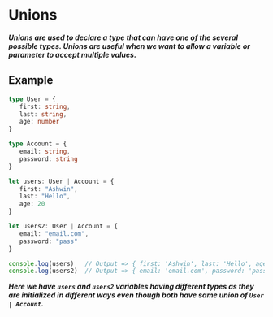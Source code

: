 # Unions
***Unions are used to declare a type that can have one of the several possible types. Unions are useful when we want to allow a variable or parameter to accept multiple values.***

## Example
```ts
type User = {
   first: string,
   last: string,
   age: number
}

type Account = {
   email: string,
   password: string
}

let users: User | Account = {
   first: "Ashwin",
   last: "Hello",
   age: 20
} 

let users2: User | Account = {
   email: "email.com",
   password: "pass"
} 

console.log(users)   // Output => { first: 'Ashwin', last: 'Hello', age: 20 }
console.log(users2)  // Output => { email: 'email.com', password: 'pass' }
```

***Here we have `users` and `users2` variables having different types as they are initialized in different ways even though both have same union of `User | Account`.***
